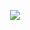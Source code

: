 <p align="center">
  <img src="https://capsule-render.vercel.app/api?type=Slice&height=250&color=97dbae&animation=fadeIn&fontColor=363636&rotate=16&descAlignY=30&descAlign=60&fontAlignY=20&fontAlign=70&text=Crypto%20World!&desc=Hello%20capsule%20render"/>
</p>
